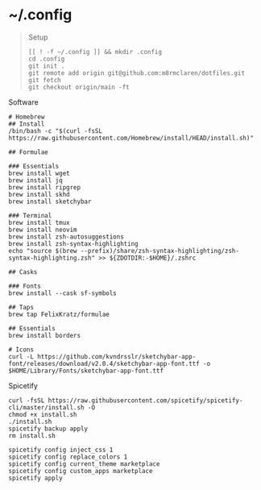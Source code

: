 # ~/.config

> Setup
> ```shell
> [[ ! -f ~/.config ]] && mkdir .config
> cd .config
> git init .
> git remote add origin git@github.com:m8rmclaren/dotfiles.git
> git fetch
> git checkout origin/main -ft
> ```

Software
```shell
# Homebrew
## Install
/bin/bash -c "$(curl -fsSL https://raw.githubusercontent.com/Homebrew/install/HEAD/install.sh)"

## Formulae

### Essentials
brew install wget
brew install jq
brew install ripgrep
brew install skhd
brew install sketchybar

### Terminal
brew install tmux
brew install neovim
brew install zsh-autosuggestions
brew install zsh-syntax-highlighting
echo "source $(brew --prefix)/share/zsh-syntax-highlighting/zsh-syntax-highlighting.zsh" >> ${ZDOTDIR:-$HOME}/.zshrc

## Casks

### Fonts
brew install --cask sf-symbols

## Taps
brew tap FelixKratz/formulae

## Essentials
brew install borders

# Icons
curl -L https://github.com/kvndrsslr/sketchybar-app-font/releases/download/v2.0.4/sketchybar-app-font.ttf -o $HOME/Library/Fonts/sketchybar-app-font.ttf
```

Spicetify
```shell
curl -fsSL https://raw.githubusercontent.com/spicetify/spicetify-cli/master/install.sh -O
chmod +x install.sh
./install.sh
spicetify backup apply
rm install.sh

spicetify config inject_css 1
spicetify config replace_colors 1
spicetify config current_theme marketplace
spicetify config custom_apps marketplace
spicetify apply
```
